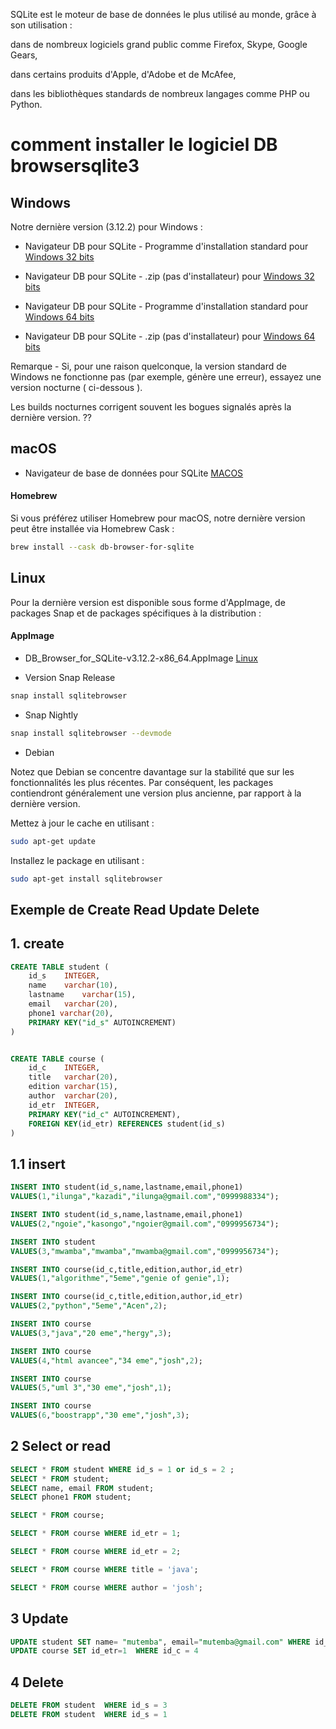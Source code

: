 
SQLite est le moteur de base de données le plus utilisé au monde, grâce à son utilisation :

dans de nombreux logiciels grand public comme Firefox, Skype, Google Gears,

dans certains produits d'Apple, d'Adobe et de McAfee,

dans les bibliothèques standards de nombreux langages comme PHP ou Python.

# comment installer le logiciel DB browsersqlite3

## Windows
Notre dernière version (3.12.2) pour Windows :

- Navigateur DB pour SQLite - Programme d'installation standard pour [Windows 32 bits](https://download.sqlitebrowser.org/DB.for.SQLite-3.12-win32.msi)
- Navigateur DB pour SQLite - .zip (pas d'installateur) pour [Windows 32 bits](https://download.sqlitebrowser.org/DB.for.SQLite-3.12-win32.zip)

- Navigateur DB pour SQLite - Programme d'installation standard pour [Windows 64 bits](https://download.sqlitebrowser.org/DB.for.SQLite-3.12-win64.msi)
- Navigateur DB pour SQLite - .zip (pas d'installateur) pour [Windows 64 bits](https://download.sqlitebrowser.org/DB.for.SQLite-3.12-win64.zip)

Remarque - Si, pour une raison quelconque, la version standard de Windows ne fonctionne pas (par exemple, génère une erreur), essayez une version nocturne ( ci-dessous ).

Les builds nocturnes corrigent souvent les bogues signalés après la dernière version. ??

## macOS

- Navigateur de base de données pour SQLite [MACOS](https://download.sqlitebrowser.org/DB.for.SQLite-3.12.dmg)

#### Homebrew

Si vous préférez utiliser Homebrew pour macOS, notre dernière version peut être installée via Homebrew Cask :

```bash
brew install --cask db-browser-for-sqlite
```
## Linux

Pour la dernière version est disponible sous forme d'AppImage, de packages Snap et de packages spécifiques à la distribution :

#### AppImage

- DB_Browser_for_SQLite-v3.12.2-x86_64.AppImage [Linux](https://download.sqlitebrowser.org/B_Browser_for_SQLite-v3.12.2-x86_64.AppImage)

- Version Snap Release
  
```bash
snap install sqlitebrowser
```
- Snap Nightly
  
```bash
snap install sqlitebrowser --devmode
```
- Debian

Notez que Debian se concentre davantage sur la stabilité que sur les fonctionnalités les plus récentes. Par conséquent, les packages contiendront généralement une version plus ancienne, par rapport à la dernière version.

Mettez à jour le cache en utilisant :
```bash
sudo apt-get update
```

Installez le package en utilisant :

```bash
sudo apt-get install sqlitebrowser

```



## Exemple de Create Read Update Delete
## 1. create


```sql
CREATE TABLE student (
	id_s	INTEGER,
	name	varchar(10), 
	lastname	varchar(15),
	email	varchar(20),
	phone1 varchar(20),
	PRIMARY KEY("id_s" AUTOINCREMENT)
)


CREATE TABLE course (
	id_c	INTEGER,
	title	varchar(20), 
	edition	varchar(15),
	author	varchar(20),
	id_etr	INTEGER,
	PRIMARY KEY("id_c" AUTOINCREMENT),
	FOREIGN KEY(id_etr) REFERENCES student(id_s)
)
```
## 1.1 insert

```sql
INSERT INTO student(id_s,name,lastname,email,phone1)
VALUES(1,"ilunga","kazadi","ilunga@gmail.com","0999988334");

INSERT INTO student(id_s,name,lastname,email,phone1)
VALUES(2,"ngoie","kasongo","ngoier@gmail.com","0999956734");

INSERT INTO student 
VALUES(3,"mwamba","mwamba","mwamba@gmail.com","0999956734");
```
``` sql
INSERT INTO course(id_c,title,edition,author,id_etr)
VALUES(1,"algorithme","5eme","genie of genie",1);

INSERT INTO course(id_c,title,edition,author,id_etr)
VALUES(2,"python","5eme","Acen",2);

INSERT INTO course 
VALUES(3,"java","20 eme","hergy",3);

INSERT INTO course 
VALUES(4,"html avancee","34 eme","josh",2);

INSERT INTO course 
VALUES(5,"uml 3","30 eme","josh",1);

INSERT INTO course 
VALUES(6,"boostrapp","30 eme","josh",3);
```
## 2 Select or read
``` sql
SELECT * FROM student WHERE id_s = 1 or id_s = 2 ;
SELECT * FROM student;
SELECT name, email FROM student;
SELECT phone1 FROM student;
```
``` sql
SELECT * FROM course;

SELECT * FROM course WHERE id_etr = 1;

SELECT * FROM course WHERE id_etr = 2;

SELECT * FROM course WHERE title = 'java';

SELECT * FROM course WHERE author = 'josh';
```

## 3 Update 
```sql
UPDATE student SET name= "mutemba", email="mutemba@gmail.com" WHERE id_s = 3
UPDATE course SET id_etr=1  WHERE id_c = 4

```
## 4 Delete 
```sql
DELETE FROM student  WHERE id_s = 3
DELETE FROM student  WHERE id_s = 1

```

